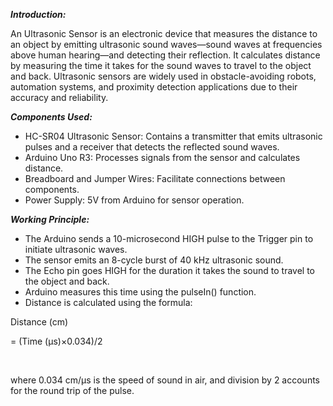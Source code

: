 ***Introduction:***



An Ultrasonic Sensor is an electronic device that measures the distance to an object by emitting ultrasonic sound waves—sound waves at frequencies above human hearing—and detecting their reflection. It calculates distance by measuring the time it takes for the sound waves to travel to the object and back. Ultrasonic sensors are widely used in obstacle-avoiding robots, automation systems, and proximity detection applications due to their accuracy and reliability.



***Components Used:***



* HC-SR04 Ultrasonic Sensor: Contains a transmitter that emits ultrasonic pulses and a receiver that detects the reflected sound waves.
* Arduino Uno R3: Processes signals from the sensor and calculates distance.
* Breadboard and Jumper Wires: Facilitate connections between components.
* Power Supply: 5V from Arduino for sensor operation.





***Working Principle:***



* The Arduino sends a 10-microsecond HIGH pulse to the Trigger pin to initiate ultrasonic waves.
* The sensor emits an 8-cycle burst of 40 kHz ultrasonic sound.
* The Echo pin goes HIGH for the duration it takes the sound to travel to the object and back.
* Arduino measures this time using the pulseIn() function.
* Distance is calculated using the formula:



Distance (cm)

= (Time (µs)×0.034)/2

&nbsp;

where 0.034 cm/µs is the speed of sound in air, and division by 2 accounts for the round trip of the pulse.
